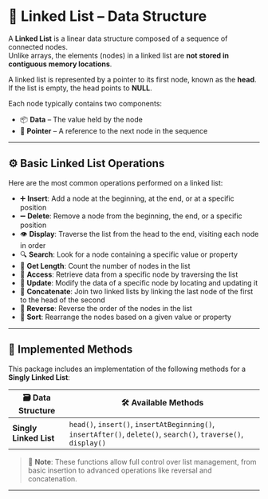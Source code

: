 # 🔗 Linked List – Data Structure

A **Linked List** is a linear data structure composed of a sequence of connected nodes.  
Unlike arrays, the elements (nodes) in a linked list are **not stored in contiguous memory locations**.

A linked list is represented by a pointer to its first node, known as the **head**.  
If the list is empty, the head points to **NULL**.

Each node typically contains two components:
- 📦 **Data** – The value held by the node  
- 🧭 **Pointer** – A reference to the next node in the sequence  

---

## ⚙️ Basic Linked List Operations

Here are the most common operations performed on a linked list:

- ➕ **Insert**: Add a node at the beginning, at the end, or at a specific position  
- ➖ **Delete**: Remove a node from the beginning, the end, or a specific position  
- 👁️ **Display**: Traverse the list from the head to the end, visiting each node in order  
- 🔍 **Search**: Look for a node containing a specific value or property  
- 📏 **Get Length**: Count the number of nodes in the list  
- 📂 **Access**: Retrieve data from a specific node by traversing the list  
- 📝 **Update**: Modify the data of a specific node by locating and updating it  
- 🔗 **Concatenate**: Join two linked lists by linking the last node of the first to the head of the second  
- 🔁 **Reverse**: Reverse the order of the nodes in the list  
- 🔢 **Sort**: Rearrange the nodes based on a given value or property  

---

## 🧪 Implemented Methods

This package includes an implementation of the following methods for a **Singly Linked List**:

| 🗃️ Data Structure        | 🛠️ Available Methods                                                                                   |
|--------------------------|--------------------------------------------------------------------------------------------------------|
| **Singly Linked List**   | `head()`, `insert()`, `insertAtBeginning()`, `insertAfter()`, `delete()`, `search()`, `traverse()`, `display()` |

> 📌 **Note**: These functions allow full control over list management, from basic insertion to advanced operations like reversal and concatenation.

---
